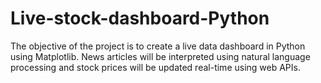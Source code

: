 # Live-stock-dashboard-Python
The objective of the project is to create a live data dashboard in Python using Matplotlib. 
News articles will be interpreted using natural language processing and stock prices will be updated real-time using web APIs. 
